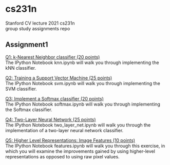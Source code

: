 # cs231n
Stanford CV lecture 2021 cs231n\
group study assignments repo

## Assignment1
[Q1: k-Nearest Neighbor classifier (20 points)](https://github.com/yjunej/cs231n/blob/master/Assignment1/knn.ipynb)\
The IPython Notebook knn.ipynb will walk you through implementing the kNN classifier.

[Q2: Training a Support Vector Machine (25 points)](https://github.com/yjunej/cs231n/blob/master/Assignment1/svm.ipynb)\
The IPython Notebook svm.ipynb will walk you through implementing the SVM classifier.

[Q3: Implement a Softmax classifier (20 points)](https://github.com/yjunej/cs231n/blob/master/Assignment1/softmax.ipynb)\
The IPython Notebook softmax.ipynb will walk you through implementing the Softmax classifier.

[Q4: Two-Layer Neural Network (25 points)](https://github.com/yjunej/cs231n/blob/master/Assignment1/two_layer_net.ipynb)\
The IPython Notebook two_layer_net.ipynb will walk you through the implementation of a two-layer neural network classifier.

[Q5: Higher Level Representations: Image Features (10 points)](https://github.com/yjunej/cs231n/blob/master/Assignment1/feature.ipynb)\
The IPython Notebook features.ipynb will walk you through this exercise, in which you will examine the improvements gained by using higher-level representations as opposed to using raw pixel values.


